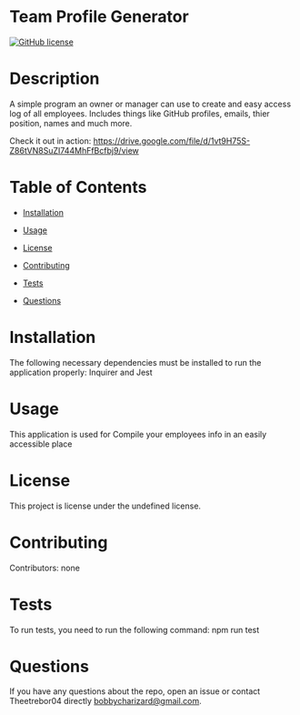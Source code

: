 
# Team Profile Generator
  [![GitHub license](https://img.shields.io/badge/license-MIT-blue.svg)](https://github.com/Theetrebor04/employee-profile-organizer)

# Description

A simple program an owner or manager can use to create and easy access log of all employees. Includes things like GitHub profiles, emails, thier position, names and much more.

Check it out in action: https://drive.google.com/file/d/1vt9H75S-Z86tVN8SuZI744MhFfBcfbj9/view

# Table of Contents 

* [Installation](#installation)

* [Usage](#usage)

* [License](#license)

* [Contributing](#contributing)

* [Tests](#tests)

* [Questions](#questions)

# Installation

The following necessary dependencies must be installed to run the application properly: Inquirer and Jest

# Usage

​This application is used for Compile your employees info in an easily accessible place

# License
This project is license under the undefined license.

# Contributing

​Contributors: none

# Tests

To run tests, you need to run the following command: npm run test

# Questions

If you have any questions about the repo, open an issue or contact Theetrebor04 directly bobbycharizard@gmail.com.